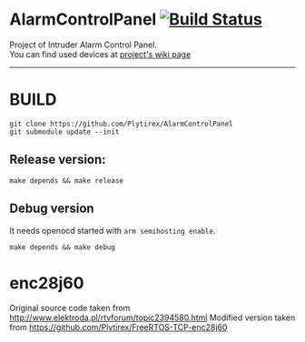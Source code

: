 # AlarmControlPanel [![Build Status](https://travis-ci.org/Plytirex/AlarmControlPanel.svg?branch=master)](https://travis-ci.org/Plytirex/AlarmControlPanel)
Project of Intruder Alarm Control Panel.  
You can find used devices at [project's wiki page](https://github.com/Plytirex/AlarmControlPanel/wiki/Equipment)

------------------------------------

# BUILD
    git clone https://github.com/Plytirex/AlarmControlPanel
    git submodule update --init

## Release version:
    make depends && make release

## Debug version
It needs openocd started with `arm semihosting enable`.

    make depends && make debug

# enc28j60
Original source code taken from http://www.elektroda.pl/rtvforum/topic2394580.html
Modified version taken from https://github.com/Plytirex/FreeRTOS-TCP-enc28j60
